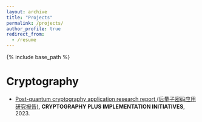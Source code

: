 ```yaml
---
layout: archive
title: "Projects"
permalink: /projects/
author_profile: true
redirect_from:
  - /resume
---
```


{% include base_path %}

# Cryptography

* [Post-quantum cryptography application research report (后量子密码应用研究报告)](https://www.wosign.com/Docdownload/20231130.pdf), **CRYPTOGRAPHY PLUS IMPLEMENTATION INITIATIVES**, 2023.

